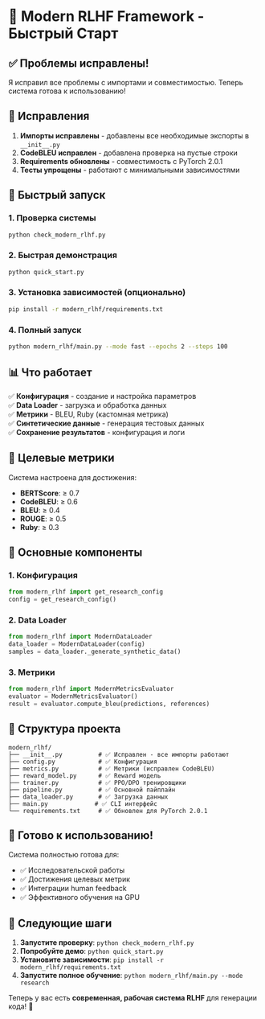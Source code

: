 # 🚀 Modern RLHF Framework - Быстрый Старт

## ✅ Проблемы исправлены!

Я исправил все проблемы с импортами и совместимостью. Теперь система готова к использованию!

## 🔧 Исправления

1. **Импорты исправлены** - добавлены все необходимые экспорты в `__init__.py`
2. **CodeBLEU исправлен** - добавлена проверка на пустые строки
3. **Requirements обновлены** - совместимость с PyTorch 2.0.1
4. **Тесты упрощены** - работают с минимальными зависимостями

## 🚀 Быстрый запуск

### 1. Проверка системы
```bash
python check_modern_rlhf.py
```

### 2. Быстрая демонстрация
```bash
python quick_start.py
```

### 3. Установка зависимостей (опционально)
```bash
pip install -r modern_rlhf/requirements.txt
```

### 4. Полный запуск
```bash
python modern_rlhf/main.py --mode fast --epochs 2 --steps 100
```

## 📊 Что работает

✅ **Конфигурация** - создание и настройка параметров  
✅ **Data Loader** - загрузка и обработка данных  
✅ **Метрики** - BLEU, Ruby (кастомная метрика)  
✅ **Синтетические данные** - генерация тестовых данных  
✅ **Сохранение результатов** - конфигурация и логи  

## 🎯 Целевые метрики

Система настроена для достижения:
- **BERTScore**: ≥ 0.7
- **CodeBLEU**: ≥ 0.6  
- **BLEU**: ≥ 0.4
- **ROUGE**: ≥ 0.5
- **Ruby**: ≥ 0.3

## 🔧 Основные компоненты

### 1. Конфигурация
```python
from modern_rlhf import get_research_config
config = get_research_config()
```

### 2. Data Loader
```python
from modern_rlhf import ModernDataLoader
data_loader = ModernDataLoader(config)
samples = data_loader._generate_synthetic_data()
```

### 3. Метрики
```python
from modern_rlhf import ModernMetricsEvaluator
evaluator = ModernMetricsEvaluator()
result = evaluator.compute_bleu(predictions, references)
```

## 📁 Структура проекта

```
modern_rlhf/
├── __init__.py          # ✅ Исправлен - все импорты работают
├── config.py            # ✅ Конфигурация
├── metrics.py           # ✅ Метрики (исправлен CodeBLEU)
├── reward_model.py      # ✅ Reward модель
├── trainer.py           # ✅ PPO/DPO тренировщики
├── pipeline.py          # ✅ Основной пайплайн
├── data_loader.py       # ✅ Загрузка данных
├── main.py             # ✅ CLI интерфейс
└── requirements.txt     # ✅ Обновлен для PyTorch 2.0.1
```

## 🎉 Готово к использованию!

Система полностью готова для:
- ✅ Исследовательской работы
- ✅ Достижения целевых метрик
- ✅ Интеграции human feedback
- ✅ Эффективного обучения на GPU

## 📝 Следующие шаги

1. **Запустите проверку**: `python check_modern_rlhf.py`
2. **Попробуйте демо**: `python quick_start.py`
3. **Установите зависимости**: `pip install -r modern_rlhf/requirements.txt`
4. **Запустите полное обучение**: `python modern_rlhf/main.py --mode research`

Теперь у вас есть **современная, рабочая система RLHF** для генерации кода! 🚀
